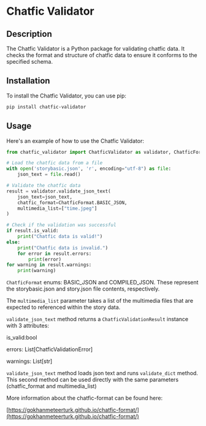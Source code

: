 # Chatfic Validator

## Description

The Chatfic Validator is a Python package for validating chatfic data. It checks the format and structure of chatfic data to ensure it conforms to the specified schema.

## Installation

To install the Chatfic Validator, you can use pip:

```bash
pip install chatfic-validator
```

## Usage

Here's an example of how to use the Chatfic Validator:

```python
from chatfic_validator import ChatficValidator as validator, ChatficFormat

# Load the chatfic data from a file
with open('storybasic.json', 'r', encoding="utf-8") as file:
    json_text = file.read()

# Validate the chatfic data
result = validator.validate_json_text(
    json_text=json_text,
    chatfic_format=ChatficFormat.BASIC_JSON,
    multimedia_list=["time.jpeg"]
)

# Check if the validation was successful
if result.is_valid:
    print("Chatfic data is valid!")
else:
    print("Chatfic data is invalid.")
    for error in result.errors:
        print(error)
for warning in result.warnings:
    print(warning)
```

`ChatficFormat` enums: BASIC_JSON and COMPILED_JSON. These represent the storybasic.json and story.json file contents, respectively.

The `multimedia_list` parameter takes a list of the multimedia files that are expected to referenced within the story data.

`validate_json_text` method returns a `ChatficValidationResult` instance with 3 attributes:

is_valid:bool

errors: List[ChatficValidationError]

warnings: List[str]

`validate_json_text` method loads json text and runs `validate_dict` method. This second method can be used directly with the same parameters (chatfic_format and multimedia_list)

More information about the chatfic-format can be found here:

[https://gokhanmeteerturk.github.io/chatfic-format/](https://gokhanmeteerturk.github.io/chatfic-format/)
